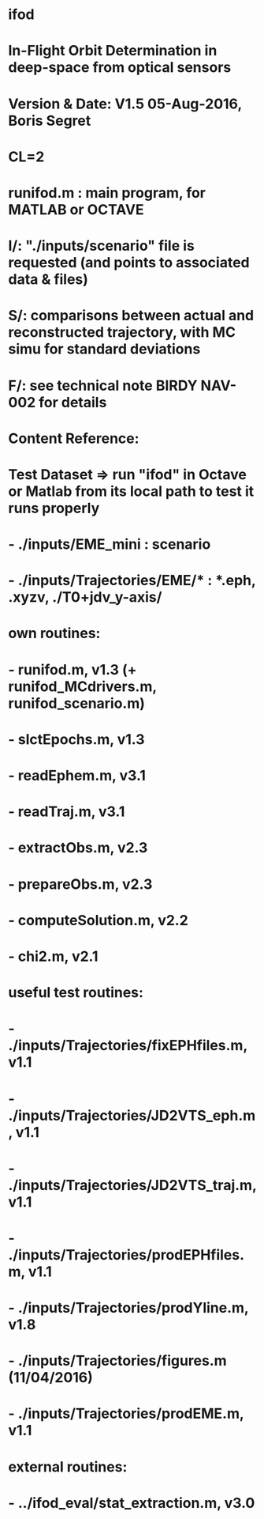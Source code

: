 # ifod
# In-Flight Orbit Determination in deep-space from optical sensors
# Version & Date:   V1.5 05-Aug-2016, Boris Segret
# CL=2
#
# runifod.m : main program, for MATLAB or OCTAVE
# I/: "./inputs/scenario" file is requested (and points to associated data & files)
# S/: comparisons between actual and reconstructed trajectory, with MC simu for standard deviations
# F/: see technical note BIRDY NAV-002 for details

# Content Reference:

# Test Dataset => run "ifod" in Octave or Matlab from its local path to test it runs properly
# - ./inputs/EME_mini : scenario
# - ./inputs/Trajectories/EME/* : *.eph, .xyzv, ./T0+jdv_y-axis/<same files with shift>

# own routines:
# - runifod.m, v1.3 (+ runifod_MCdrivers.m, runifod_scenario.m)
# - slctEpochs.m, v1.3
# - readEphem.m, v3.1
# - readTraj.m, v3.1
# - extractObs.m, v2.3
# - prepareObs.m, v2.3
# - computeSolution.m, v2.2
# - chi2.m, v2.1
# useful test routines:
# - ./inputs/Trajectories/fixEPHfiles.m, v1.1
# - ./inputs/Trajectories/JD2VTS_eph.m, v1.1
# - ./inputs/Trajectories/JD2VTS_traj.m, v1.1
# - ./inputs/Trajectories/prodEPHfiles.m, v1.1
# - ./inputs/Trajectories/prodYline.m, v1.8
# - ./inputs/Trajectories/figures.m (11/04/2016)
# - ./inputs/Trajectories/prodEME.m, v1.1
# external routines:
# - ../ifod_eval/stat_extraction.m, v3.0
